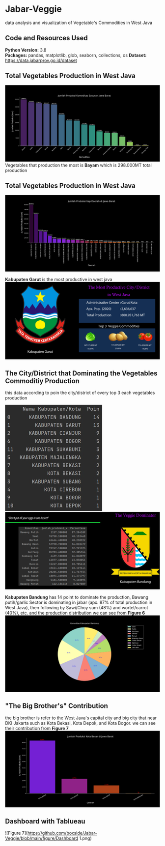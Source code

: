 # Jabar-Veggie
data analysis and visualization of Vegetable's Commodities in West Java


## Code and Resources Used 
  **Python Version:** 3.8  
  **Packages:** pandas, matplotlib, glob, seaborn, collections, os
  **Dataset:**  https://data.jabarprov.go.id/dataset


## Total Vegetables Production in West Java
![Figure 1](https://github.com/boxside/Jabar-Veggie/blob/main/figure/Figure_1.png)
 Vegetables that production the most is **Bayam** which is 298.000MT total production
 
## Total Vegetables Production in West Java
![Figure 2](https://github.com/boxside/Jabar-Veggie/blob/main/figure/Figure_2.png)
 
 **Kabupaten Garut** is the most productive in west java
![Figure 3](https://github.com/boxside/Jabar-Veggie/blob/main/figure/Untitled-3.jpg)
 
## The City/District that Dominating the Vegetables Commoditiy Production
  this data according to poin the city/district of every top 3 each vegetables production

![Figure 4](https://github.com/boxside/Jabar-Veggie/blob/main/figure/point.jpg)
![Figure 5](https://github.com/boxside/Jabar-Veggie/blob/main/figure/dominator.jpg)

   **Kabupaten Bandung** has 14 point to dominate the production, Bawang putih/garlic Sector is dominating in jabar (apx. 87% of total production in West Java),
then following by Sawi/Choy sum (48%) and wortel/carrot (40%), etc. and the production distribution we can see from **Figure 6**
![Figure 6](https://github.com/boxside/Jabar-Veggie/blob/main/figure/Figure_3.png)

## "The Big Brother's" Contribution
  the big brother is refer to the West Java's capital city and big city that near DKI Jakarta such as Kota Bekasi, Kota Depok, and Kota Bogor. we can see their contribution from **Figure 7**
![Figure 6](https://github.com/boxside/Jabar-Veggie/blob/main/figure/Figure_4.png)


## Dashboard with Tablueau
![Figure 7](https://github.com/boxside/Jabar-Veggie/blob/main/figure/Dashboard 1.png)
